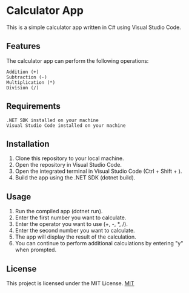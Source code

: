 # Calculator App

This is a simple calculator app written in C# using Visual Studio Code.
## Features

The calculator app can perform the following operations:

```
Addition (+)
Subtraction (-)
Multiplication (*)
Division (/)
```

## Requirements
```
.NET SDK installed on your machine
Visual Studio Code installed on your machine
```

## Installation

1. Clone this repository to your local machine.
2. Open the repository in Visual Studio Code.
3. Open the integrated terminal in Visual Studio Code (Ctrl + Shift + ).
4. Build the app using the .NET SDK (dotnet build).

## Usage

1. Run the compiled app (dotnet run).
2. Enter the first number you want to calculate.
3. Enter the operator you want to use (+, -, *, /).
4. Enter the second number you want to calculate.
5. The app will display the result of the calculation.
6. You can continue to perform additional calculations by entering "y" when prompted.

## License

This project is licensed under the MIT License. [MIT](https://choosealicense.com/licenses/mit/)
